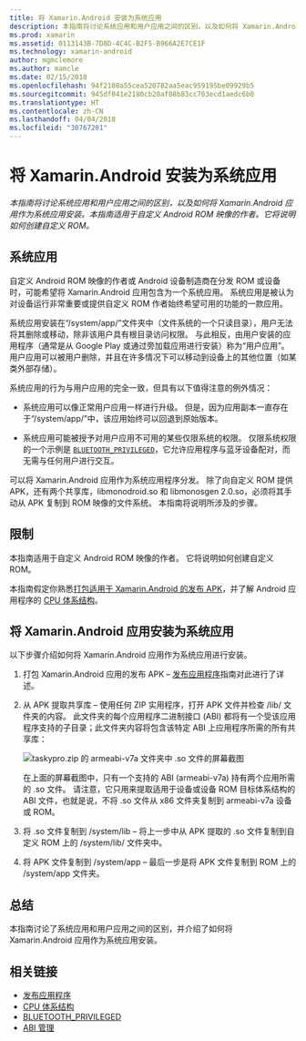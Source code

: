 ```yaml
---
title: 将 Xamarin.Android 安装为系统应用
description: 本指南将讨论系统应用和用户应用之间的区别，以及如何将 Xamarin.Android 应用程序作为系统应用程序进行安装。 本指南适用于自定义 Android ROM 映像的作者。 它将说明如何创建自定义 ROM。
ms.prod: xamarin
ms.assetid: 0113143B-7D8D-4C4C-B2F5-B966A2E7CE1F
ms.technology: xamarin-android
author: mgmclemore
ms.author: mamcle
ms.date: 02/15/2018
ms.openlocfilehash: 94f2108a55cea520782aa5eac959195be09929b5
ms.sourcegitcommit: 945df041e2180cb20af08b83cc703ecd1aedc6b0
ms.translationtype: HT
ms.contentlocale: zh-CN
ms.lasthandoff: 04/04/2018
ms.locfileid: "30767201"
---
```

# <a name="installing-xamarinandroid-as-a-system-app"></a>将 Xamarin.Android 安装为系统应用

_本指南将讨论系统应用和用户应用之间的区别，以及如何将 Xamarin.Android 应用作为系统应用安装。本指南适用于自定义 Android ROM 映像的作者。它将说明如何创建自定义 ROM。_

## <a name="system-app"></a>系统应用

自定义 Android ROM 映像的作者或 Android 设备制造商在分发 ROM 或设备时，可能希望将 Xamarin.Android 应用包含为一个系统应用。 系统应用是被认为对设备运行非常重要或提供自定义 ROM 作者始终希望可用的功能的一款应用。

系统应用安装在“/system/app/”文件夹中（文件系统的一个只读目录），用户无法将其删除或移动，除非该用户具有根目录访问权限。 与此相反，由用户安装的应用程序（通常是从 Google Play 或通过旁加载应用进行安装）称为“用户应用”。 用户应用可以被用户删除，并且在许多情况下可以移动到设备上的其他位置（如某类外部存储）。

系统应用的行为与用户应用的完全一致，但具有以下值得注意的例外情况：

- 系统应用可以像正常用户应用一样进行升级。 但是，因为应用副本一直存在于“/system/app/”中，该应用始终可以回退到原始版本。

- 系统应用可能被授予对用户应用不可用的某些仅限系统的权限。 仅限系统权限的一个示例是 [`BLUETOOTH_PRIVILEGED`](https://developer.android.com/reference/android/Manifest.permission.html#BLUETOOTH_PRIVILEGED)，它允许应用程序与蓝牙设备配对，而无需与任何用户进行交互。

可以将 Xamarin.Android 应用作为系统应用程序分发。 除了向自定义 ROM 提供 APK，还有两个共享库，libmonodroid.so 和 libmonosgen 2.0.so，必须将其手动从 APK 复制到 ROM 映像的文件系统。 本指南将说明所涉及的步骤。

## <a name="restrictions"></a>限制

本指南适用于自定义 Android ROM 映像的作者。 它将说明如何创建自定义 ROM。

本指南假定你熟悉[打包适用于 Xamarin.Android 的发布 APK](~/android/deploy-test/publishing/index.md)，并了解 Android 应用程序的 [CPU 体系结构](~/android/app-fundamentals/cpu-architectures.md)。

## <a name="install-a-xamarinandroid-app-as-a-system-app"></a>将 Xamarin.Android 应用安装为系统应用

以下步骤介绍如何将 Xamarin.Android 应用作为系统应用进行安装。

1. 打包 Xamarin.Android 应用的发布 APK &ndash; [发布应用程序](~/android/deploy-test/publishing/index.md)指南对此进行了详述。

2. 从 APK 提取共享库 &ndash; 使用任何 ZIP 实用程序，打开 APK 文件并检查 /lib/ 文件夹的内容。 此文件夹的每个应用程序二进制接口 (ABI) 都将有一个受该应用程序支持的子目录；此文件夹内容将包含该特定 ABI 上应用程序所需的所有共享库：

    ![taskypro.zip 的 armeabi-v7a 文件夹中 .so 文件的屏幕截图](install-system-app-images/install-system-app-01.png)

   在上面的屏幕截图中，只有一个支持的 ABI (armeabi-v7a) 持有两个应用所需的 .so 文件。 请注意，它只用来提取适用于设备或设备 ROM 目标体系结构的 ABI 文件，也就是说，不将 .so 文件从 x86 文件夹复制到 armeabi-v7a 设备或 ROM。

3. 将 .so 文件复制到 /system/lib &ndash; 将上一步中从 APK 提取的 .so 文件复制到自定义 ROM 上的 /system/lib/ 文件夹中。

4. 将 APK 文件复制到 /system/app &ndash; 最后一步是将 APK 文件复制到 ROM 上的 /system/app 文件夹。


## <a name="summary"></a>总结

本指南讨论了系统应用和用户应用之间的区别，并介绍了如何将 Xamarin.Android 应用作为系统应用安装。



## <a name="related-links"></a>相关链接

- [发布应用程序](~/android/deploy-test/publishing/index.md)
- [CPU 体系结构](~/android/app-fundamentals/cpu-architectures.md)
- [BLUETOOTH_PRIVILEGED](https://developer.android.com/reference/android/Manifest.permission.html#BLUETOOTH_PRIVILEGED)
- [ABI 管理](https://developer.android.com/ndk~/abis.html)
